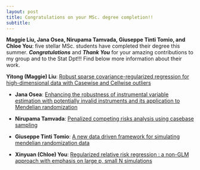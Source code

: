 ```yaml
---
layout: post
title: Congratulations on your MSc. degree completion!!
subtitle: 
---
```


**Maggie Liu, Jana Osea, Nirupama Tamvada, Giuseppe Tinti Tomio, and Chloe You**: five stellar MSc. students have completed their degree this summer. ***Congratulations*** and ***Thank You*** for your amazing contributions to my group and to the Stat Dpt!!! Find below more information about their work.

**Yitong (Maggie) Liu**: [Robust sparse covariance-regularized regression for high-dimensional data with Casewise and Cellwise outliers](https://open.library.ubc.ca/soa/cIRcle/collections/ubctheses/24/items/1.0435703?o=6)

- **Jana Osea**: [Enhancing the robustness of instrumental variable estimation with potentially invalid instruments and its application to Mendelian randomization](https://open.library.ubc.ca/soa/cIRcle/collections/ubctheses/24/items/1.0435267?o=1)

- **Nirupama Tamvada**: [Penalized competing risks analysis using casebase sampling](https://open.library.ubc.ca/soa/cIRcle/collections/ubctheses/24/items/1.0435526?o=2)

- **Giuseppe Tinti Tomio**: [A new data driven framework for simulating mendelian randomization data](https://open.library.ubc.ca/soa/cIRcle/collections/ubctheses/24/items/1.0435751?o=7)

- **Xinyuan (Chloe) You**: [Regularized relative risk regression : a non-GLM approach with emphasis on large p, small N simulations](https://open.library.ubc.ca/soa/cIRcle/collections/ubctheses/24/items/1.0435556?o=3)

